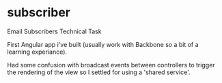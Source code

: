 # subscriber
Email Subscribers Technical Task

First Angular app i've built (usually work with Backbone so a bit of a learning experiance). 

Had some confusion with broadcast events between controllers to trigger the rendering of the view so I settled for using a 'shared service'.
